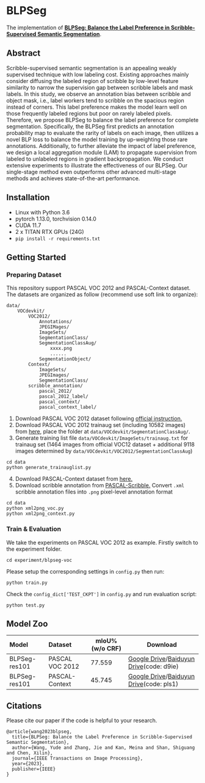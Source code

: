 # BLPSeg

The implementation of [**BLPSeg: Balance the Label Preference in Scribble-Supervised Semantic Segmentation**](https://ieeexplore.ieee.org/abstract/document/10225696).

## Abstract

Scribble-supervised semantic segmentation is an appealing weakly supervised technique with low labeling cost. Existing approaches mainly consider diffusing the labeled region of scribble by low-level feature similarity to narrow the supervision gap between scribble labels and mask labels. In this study, we observe an annotation bias between scribble and object mask, i.e., label workers tend to scribble on the spacious region instead of corners. This label preference makes the model learn well on those frequently labeled regions but poor on rarely labeled pixels. Therefore, we propose BLPSeg to balance the label preference for complete segmentation. Specifically, the BLPSeg first predicts an annotation probability map to evaluate the rarity of labels on each image, then utilizes a novel BLP loss to balance the model training by up-weighting those rare annotations. Additionally, to further alleviate the impact of label preference, we design a local aggregation module (LAM) to propagate supervision from labeled to unlabeled regions in gradient backpropagation. We conduct extensive experiments to illustrate the effectiveness of our BLPSeg. Our single-stage method even outperforms other advanced multi-stage methods and achieves state-of-the-art performance.

## Installation

- Linux with Python 3.6
- pytorch 1.13.0, torchvision 0.14.0
- CUDA 11.7
- 2 x TITAN RTX GPUs (24G)
- `pip install -r requirements.txt`


## Getting Started

### Preparing Dataset

This repository support PASCAL VOC 2012 and PASCAL-Context dataset. The datasets are organized as follow (recommend use soft link to organize):
```
data/
	VOCdevkit/
		VOC2012/
			Annotations/
			JPEGIMages/
			ImageSets/
			SegmentationClass/
			SegmentationClassAug/
				xxxx.png
				......
			SegmentationObject/
		Context/
			ImageSets/
			JPEGImages/
			SegmentationClass/
		scribble_annotation/
			pascal_2012/
			pascal_2012_label/
			pascal_context/	
			pascal_context_label/
```

1. Download PASCAL VOC 2012 dataset following [official instruction.](http://host.robots.ox.ac.uk/pascal/VOC/voc2012/#devkit)
2. Download PASCAL VOC 2012 trainaug set (including 10582 images) from [here](https://www.dropbox.com/s/oeu149j8qtbs1x0/SegmentationClassAug.zip?dl=0), place the folder at `data/VOCdevkit/SegmentationClassAug/`.
3. Generate training list file `data/VOCdevkit/ImageSets/trainaug.txt` for trainaug set (1464 images from official VOC12 dataset + additional 9118 images determined by `data/VOCdevkit/VOC2012/SegmentationClassAug`)
```
cd data
python generate_trainauglist.py
```
4. Download PASCAL-Context dataset from [here.](https://www.cs.stanford.edu/~roozbeh/pascal-context/)
5. Download scribble annotation from [PASCAL-Scribble.](https://jifengdai.org/downloads/scribble_sup/) Convert `.xml` scribble annotation files into `.png` pixel-level annotation format
```
cd data
python xml2png_voc.py
python xml2png_context.py
```

### Train & Evaluation 

We take the experiments on PASCAL VOC 2012 as example. Firstly switch to the experiment folder.
```
cd experiment/blpseg-voc
```
Please setup the corresponding settings in `config.py` then run:
```
python train.py
```
Check the `config_dict['TEST_CKPT']` in `config.py` and run evaluation script:
```
python test.py
```
## Model Zoo

| Model | Dataset | mIoU% (w/o CRF) | Download|
|:------|:--------|------|---------|
| BLPSeg-res101 | PASCAL VOC 2012 | 77.559 | [Google Drive](https://drive.google.com/file/d/13UJZOZVIZDkdbYAhEANJks8in2sbCD93/view?usp=sharing)/[Baiduyun Drive](https://pan.baidu.com/s/1iuKk-8AgMjK78SyEOtj_ow?pwd=d9ie)(code: d9ie) |
| BLPSeg-res101 | PASCAL-Context | 45.745 | [Google Drive](https://drive.google.com/file/d/1TiVU2toU6wr1_xa6nbVuP29up_Wt4tff/view?usp=sharing)/[Baiduyun Drive](https://pan.baidu.com/s/155noxNOA9EnTZ4_6Yy01sA?pwd=pls1)(code: pls1) |

## Citations

Please cite our paper if the code is helpful to your research.

```
@article{wang2023blpseg,
  title={BLPSeg: Balance the Label Preference in Scribble-Supervised Semantic Segmentation},
  author={Wang, Yude and Zhang, Jie and Kan, Meina and Shan, Shiguang and Chen, Xilin},
  journal={IEEE Transactions on Image Processing},
  year={2023},
  publisher={IEEE}
}
```

